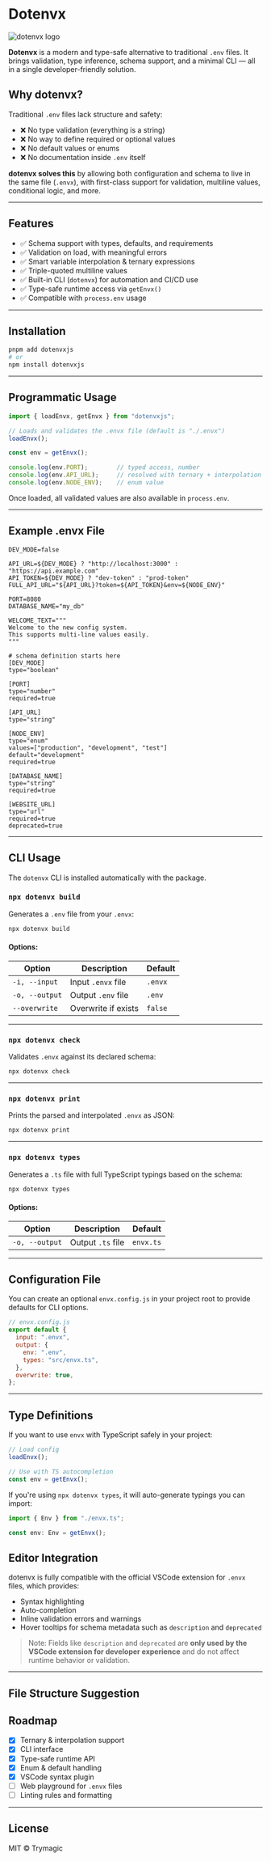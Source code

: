 # Dotenvx

![dotenvx logo](assets/dotenvx-banner.png)

**Dotenvx** is a modern and type-safe alternative to traditional `.env` files. It brings validation, type inference, schema support, and a minimal CLI — all in a single developer-friendly solution.

## Why dotenvx?

Traditional `.env` files lack structure and safety:

- ❌ No type validation (everything is a string)
- ❌ No way to define required or optional values
- ❌ No default values or enums
- ❌ No documentation inside `.env` itself

**dotenvx solves this** by allowing both configuration and schema to live in the same file (`.envx`), with first-class support for validation, multiline values, conditional logic, and more.

---

## Features

- ✅ Schema support with types, defaults, and requirements
- ✅ Validation on load, with meaningful errors
- ✅ Smart variable interpolation & ternary expressions
- ✅ Triple-quoted multiline values
- ✅ Built-in CLI (`dotenvx`) for automation and CI/CD use
- ✅ Type-safe runtime access via `getEnvx()`
- ✅ Compatible with `process.env` usage

---

## Installation

```bash
pnpm add dotenvxjs
# or
npm install dotenvxjs
```

---

## Programmatic Usage

```ts
import { loadEnvx, getEnvx } from "dotenvxjs";

// Loads and validates the .envx file (default is "./.envx")
loadEnvx();

const env = getEnvx();

console.log(env.PORT);        // typed access, number
console.log(env.API_URL);     // resolved with ternary + interpolation
console.log(env.NODE_ENV);    // enum value
```

Once loaded, all validated values are also available in `process.env`.

---

## Example .envx File

```env
DEV_MODE=false

API_URL=${DEV_MODE} ? "http://localhost:3000" : "https://api.example.com"
API_TOKEN=${DEV_MODE} ? "dev-token" : "prod-token"
FULL_API_URL="${API_URL}?token=${API_TOKEN}&env=${NODE_ENV}"

PORT=8080
DATABASE_NAME="my_db"

WELCOME_TEXT="""
Welcome to the new config system.
This supports multi-line values easily.
"""

# schema definition starts here
[DEV_MODE]
type="boolean"

[PORT]
type="number"
required=true

[API_URL]
type="string"

[NODE_ENV]
type="enum"
values=["production", "development", "test"]
default="development"
required=true

[DATABASE_NAME]
type="string"
required=true

[WEBSITE_URL]
type="url"
required=true
deprecated=true
```

---

## CLI Usage

The `dotenvx` CLI is installed automatically with the package.

### `npx dotenvx build`

Generates a `.env` file from your `.envx`:

```bash
npx dotenvx build
```

#### Options:

| Option | Description | Default |
|--------|-------------|---------|
| `-i, --input` | Input `.envx` file | `.envx` |
| `-o, --output` | Output `.env` file | `.env` |
| `--overwrite` | Overwrite if exists | `false` |

---

### `npx dotenvx check`

Validates `.envx` against its declared schema:

```bash
npx dotenvx check
```

---

### `npx dotenvx print`

Prints the parsed and interpolated `.envx` as JSON:

```bash
npx dotenvx print
```

---

### `npx dotenvx types`

Generates a `.ts` file with full TypeScript typings based on the schema:

```bash
npx dotenvx types
```

#### Options:

| Option | Description | Default |
|--------|-------------|---------|
| `-o, --output` | Output `.ts` file | `envx.ts` |

---

## Configuration File

You can create an optional `envx.config.js` in your project root to provide defaults for CLI options.

```js
// envx.config.js
export default {
  input: ".envx",
  output: {
    env: ".env",
    types: "src/envx.ts",
  },
  overwrite: true,
};
```

---

## Type Definitions

If you want to use `envx` with TypeScript safely in your project:

```ts
// Load config
loadEnvx();

// Use with TS autocompletion
const env = getEnvx();
```

If you're using `npx dotenvx types`, it will auto-generate typings you can import:

```ts
import { Env } from "./envx.ts";

const env: Env = getEnvx();
```


## Editor Integration

dotenvx is fully compatible with the official VSCode extension for `.envx` files, which provides:

- Syntax highlighting
- Auto-completion
- Inline validation errors and warnings
- Hover tooltips for schema metadata such as `description` and `deprecated`

> Note: Fields like `description` and `deprecated` are **only used by the VSCode extension for developer experience** and do not affect runtime behavior or validation.
---

## File Structure Suggestion


## Roadmap

- [x] Ternary & interpolation support
- [x] CLI interface
- [x] Type-safe runtime API
- [x] Enum & default handling
- [x] VSCode syntax plugin
- [ ] Web playground for `.envx` files
- [ ] Linting rules and formatting

---

## License

MIT © Trymagic
